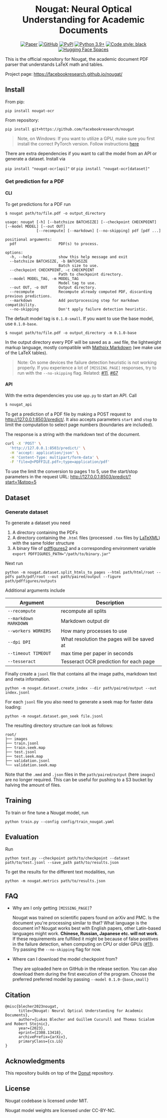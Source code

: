 <div align="center">
<h1>Nougat: Neural Optical Understanding for Academic Documents</h1>

[![Paper](https://img.shields.io/badge/Paper-arxiv.2308.13418-white)](https://arxiv.org/abs/2308.13418)
[![GitHub](https://img.shields.io/github/license/facebookresearch/nougat)](https://github.com/facebookresearch/nougat)
[![PyPI](https://img.shields.io/pypi/v/nougat-ocr?logo=pypi)](https://pypi.org/project/nougat-ocr)
[![Python 3.9+](https://img.shields.io/badge/python-3.9+-blue.svg)](https://www.python.org/downloads/release/python-390/)
[![Code style: black](https://img.shields.io/badge/code%20style-black-000000.svg)](https://github.com/psf/black)
[![Hugging Face Spaces](https://img.shields.io/badge/🤗%20Hugging%20Face-Community%20Space-blue)](https://huggingface.co/spaces/ysharma/nougat)

</div>

This is the official repository for Nougat, the academic document PDF parser that understands LaTeX math and tables.

Project page: https://facebookresearch.github.io/nougat/

## Install

From pip:
```
pip install nougat-ocr
```

From repository:
```
pip install git+https://github.com/facebookresearch/nougat
```

> Note, on Windows: If you want to utilize a GPU, make sure you first install the correct PyTorch version. Follow instructions [here](https://pytorch.org/get-started/locally/)

There are extra dependencies if you want to call the model from an API or generate a dataset.
Install via

`pip install "nougat-ocr[api]"` or `pip install "nougat-ocr[dataset]"`

### Get prediction for a PDF
#### CLI

To get predictions for a PDF run 

```
$ nougat path/to/file.pdf -o output_directory
```

```
usage: nougat [-h] [--batchsize BATCHSIZE] [--checkpoint CHECKPOINT] [--model MODEL] [--out OUT]
              [--recompute] [--markdown] [--no-skipping] pdf [pdf ...]

positional arguments:
  pdf                   PDF(s) to process.

options:
  -h, --help            show this help message and exit
  --batchsize BATCHSIZE, -b BATCHSIZE
                        Batch size to use.
  --checkpoint CHECKPOINT, -c CHECKPOINT
                        Path to checkpoint directory.
  --model MODEL_TAG, -m MODEL_TAG
                        Model tag to use.
  --out OUT, -o OUT     Output directory.
  --recompute           Recompute already computed PDF, discarding previous predictions.
  --markdown            Add postprocessing step for markdown compatibility.
  --no-skipping         Don't apply failure detection heuristic.
```

The default model tag is `0.1.0-small`. If you want to use the base model, use `0.1.0-base`.
```
$ nougat path/to/file.pdf -o output_directory -m 0.1.0-base
```

In the output directory every PDF will be saved as a `.mmd` file, the lightweight markup language, mostly compatible with [Mathpix Markdown](https://github.com/Mathpix/mathpix-markdown-it) (we make use of the LaTeX tables).

> Note: On some devices the failure detection heuristic is not working properly. If you experience a lot of `[MISSING_PAGE]` responses, try to run with the `--no-skipping` flag. Related: [#11](https://github.com/facebookresearch/nougat/issues/11), [#67](https://github.com/facebookresearch/nougat/issues/67)

#### API

With the extra dependencies you use `app.py` to start an API. Call

```sh
$ nougat_api
```

To get a prediction of a PDF file by making a POST request to http://127.0.0.1:8503/predict/. It also accepts parameters `start` and `stop` to limit the computation to select page numbers (boundaries are included).

The response is a string with the markdown text of the document.

```sh
curl -X 'POST' \
  'http://127.0.0.1:8503/predict/' \
  -H 'accept: application/json' \
  -H 'Content-Type: multipart/form-data' \
  -F 'file=@<PDFFILE.pdf>;type=application/pdf'
```
To use the limit the conversion to pages 1 to 5, use the start/stop parameters in the request URL: http://127.0.0.1:8503/predict/?start=1&stop=5

## Dataset
### Generate dataset

To generate a dataset you need 

1. A directory containing the PDFs
2. A directory containing the `.html` files (processed `.tex` files by [LaTeXML](https://math.nist.gov/~BMiller/LaTeXML/)) with the same folder structure
3. A binary file of [pdffigures2](https://github.com/allenai/pdffigures2) and a corresponding environment variable `export PDFFIGURES_PATH="/path/to/binary.jar"`

Next run

```
python -m nougat.dataset.split_htmls_to_pages --html path/html/root --pdfs path/pdf/root --out path/paired/output --figure path/pdffigures/outputs
```

Additional arguments include

| Argument              | Description                                |
| --------------------- | ------------------------------------------ |
| `--recompute`         | recompute all splits                       |
| `--markdown MARKDOWN` | Markdown output dir                        |
| `--workers WORKERS`   | How many processes to use                  |
| `--dpi DPI`           | What resolution the pages will be saved at |
| `--timeout TIMEOUT`   | max time per paper in seconds              |
| `--tesseract`         | Tesseract OCR prediction for each page     |

Finally create a `jsonl` file that contains all the image paths, markdown text and meta information.

```
python -m nougat.dataset.create_index --dir path/paired/output --out index.jsonl
```

For each `jsonl` file you also need to generate a seek map for faster data loading:

```
python -m nougat.dataset.gen_seek file.jsonl
```

The resulting directory structure can look as follows:

```
root/
├── images
├── train.jsonl
├── train.seek.map
├── test.jsonl
├── test.seek.map
├── validation.jsonl
└── validation.seek.map
```

Note that the `.mmd` and `.json` files in the `path/paired/output` (here `images`) are no longer required.
This can be useful for pushing to a S3 bucket by halving the amount of files.

## Training

To train or fine tune a Nougat model, run 

```
python train.py --config config/train_nougat.yaml
```

## Evaluation

Run 

```
python test.py --checkpoint path/to/checkpoint --dataset path/to/test.jsonl --save_path path/to/results.json
```

To get the results for the different text modalities, run

```
python -m nougat.metrics path/to/results.json
```

## FAQ

- Why am I only getting `[MISSING_PAGE]`?

  Nougat was trained on scientific papers found on arXiv and PMC. Is the document you're processing similar to that?
  What language is the document in? Nougat works best with English papers, other Latin-based languages might work. **Chinese, Russian, Japanese etc. will not work**.
  If these requirements are fulfilled it might be because of false positives in the failure detection, when computing on CPU or older GPUs ([#11](https://github.com/facebookresearch/nougat/issues/11)). Try passing the `--no-skipping` flag for now.

- Where can I download the model checkpoint from?

  They are uploaded here on GitHub in the release section. You can also download them during the first execution of the program. Choose the preferred preferred model by passing `--model 0.1.0-{base,small}`

## Citation

```
@misc{blecher2023nougat,
      title={Nougat: Neural Optical Understanding for Academic Documents}, 
      author={Lukas Blecher and Guillem Cucurull and Thomas Scialom and Robert Stojnic},
      year={2023},
      eprint={2308.13418},
      archivePrefix={arXiv},
      primaryClass={cs.LG}
}
```

## Acknowledgments

This repository builds on top of the [Donut](https://github.com/clovaai/donut/) repository.

## License

Nougat codebase is licensed under MIT.

Nougat model weights are licensed under CC-BY-NC.
